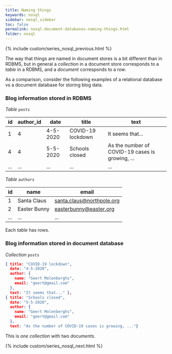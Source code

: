 ```yaml
---
title: Naming things
keywords: nosql
sidebar: nosql_sidebar
toc: false
permalink: nosql-document-databases-naming-things.html
folder: nosql
---
```

{% include custom/series_nosql_previous.html %}

The way that things are named in document stores is a bit different than in RDBMS, but in general a _collection_ in a document store corresponds to a _table_ in a RDBMS, and a _document_ corresponds to a _row_.

As a comparison, consider the following examples of a relational database vs a document database for storing blog data.

### Blog information stored in RDBMS

_Table_ `posts`

| id | author_id | date | title | text |
|---|---|---|---|---|
| 1 | 4 | 4-5-2020 | COVID-19 lockdown | It seems that... |
| 4 | 4 | 5-5-2020 | Schools closed | As the number of COVID-19 cases is growing, ... |
| ... | ... | ... | ... | ... |

_Table_ `authors`

| id | name | email |
|---|---|---|
| 1 | Santa Claus | santa.claus@northpole.org |
| 2 | Easter Bunny | easterbunny@easter.org |
| ... | ... | ... |

Each _table_ has _rows_.

### Blog information stored in document database

_Collection_ `posts`
```json
{ title: "COVID-19 lockdown",
  date: "4-5-2020",
  author: {
    name: "Geert Molenberghs",
    email: "geert@gmail.com"
  },
  text: "It seems that..." },
{ title: "Schools closed",
  date: "5-5-2020",
  author: {
    name: "Geert Molenberghs",
    email: "geert@gmail.com"
  },
  text: "As the number of COVID-19 cases is growing, ..."}
```

This is _one_ _collection_ with two _documents_.

{% include custom/series_nosql_next.html %}
